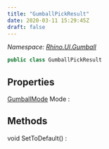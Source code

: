 ```yaml
---
title: "GumballPickResult"
date: 2020-03-11 15:29:45Z
draft: false
---
```


*Namespace: [Rhino.UI.Gumball](../)*

```cs
public class GumballPickResult
```
## Properties

[GumballMode](/rhinocommon/rhino/ui/gumball/gumballmode/) Mode
: 
## Methods

void SetToDefault()
: 
